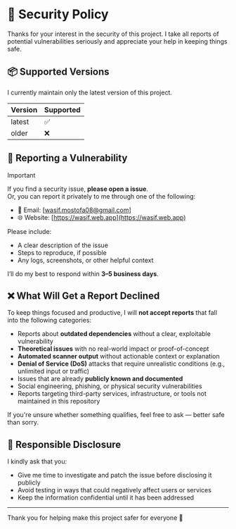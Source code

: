 # 🔐 Security Policy

Thanks for your interest in the security of this project. I take all reports of potential vulnerabilities seriously and appreciate your help in keeping things safe.

## 📦 Supported Versions

I currently maintain only the latest version of this project.

| Version | Supported  |
| ------- | ---------  |
| latest  | ✅        |
| older   | ❌        |

## 📣 Reporting a Vulnerability

> [!IMPORTANT]
> If you find a security issue, **please open a issue**.\
Or, you can report it privately to me through one of the following:
- 📧 Email: [wasif.mostofa08@gmail.com]
- 🌐 Website: [https://wasif.web.app](https://wasif.web.app)

Please include:
- A clear description of the issue
- Steps to reproduce, if possible
- Any logs, screenshots, or other helpful context

I’ll do my best to respond within **3–5 business days**.

## ❌ What Will Get a Report Declined

To keep things focused and productive, I will **not accept reports** that fall into the following categories:

- Reports about **outdated dependencies** without a clear, exploitable vulnerability
- **Theoretical issues** with no real-world impact or proof-of-concept
- **Automated scanner output** without actionable context or explanation
- **Denial of Service (DoS)** attacks that require unrealistic conditions (e.g., unlimited input or traffic)
- Issues that are already **publicly known and documented**
- Social engineering, phishing, or physical security vulnerabilities
- Reports targeting third-party services, infrastructure, or tools not maintained in this repository

If you're unsure whether something qualifies, feel free to ask — better safe than sorry.

## 🤝 Responsible Disclosure

I kindly ask that you:
- Give me time to investigate and patch the issue before disclosing it publicly
- Avoid testing in ways that could negatively affect users or services
- Keep the information confidential until it has been addressed

---

Thank you for helping make this project safer for everyone 🙏

